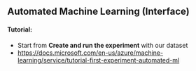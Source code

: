## Automated Machine Learning (Interface)
#### Tutorial:
- Start from **Create and run the experiment** with our dataset
- https://docs.microsoft.com/en-us/azure/machine-learning/service/tutorial-first-experiment-automated-ml
